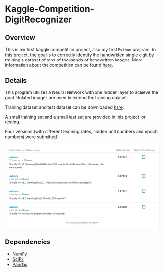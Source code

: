# Kaggle-Competition-DigitRecognizer

## Overview
This is my first kaggle competition project, also my first `Python` program. In this project, the goal is to correctly identify the handwritten single digit by training a dataset of tens of thousands of handwritten images. More information about the competition can be found [here](https://www.kaggle.com/c/digit-recognizer#description).

## Details
This program utilizes a Neural Network with one hidden layer to achieve the goal. Rotated images are used to extend the training dataset.

Training dataset and test dataset can be downloaded [here](https://www.kaggle.com/c/digit-recognizer/data).

A small training set and a small test set are provided in this project for testing. 

Four versions (with different learning rates, hidden unit numbers and epoch numbers) were submitted.

![submission](https://raw.githubusercontent.com/Siboooo/imgForMD/master/DigitRecognizer/sub.png) 

## Dependencies
* [NumPy](http://www.numpy.org)
* [SciPy](https://www.scipy.org)
* [Pandas](http://pandas.pydata.org)
